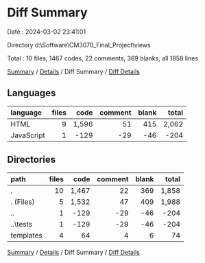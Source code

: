 # Diff Summary

Date : 2024-03-02 23:41:01

Directory d:\\Software\\CM3070_Final_Project\\views

Total : 10 files,  1467 codes, 22 comments, 369 blanks, all 1858 lines

[Summary](results.md) / [Details](details.md) / Diff Summary / [Diff Details](diff-details.md)

## Languages
| language | files | code | comment | blank | total |
| :--- | ---: | ---: | ---: | ---: | ---: |
| HTML | 9 | 1,596 | 51 | 415 | 2,062 |
| JavaScript | 1 | -129 | -29 | -46 | -204 |

## Directories
| path | files | code | comment | blank | total |
| :--- | ---: | ---: | ---: | ---: | ---: |
| . | 10 | 1,467 | 22 | 369 | 1,858 |
| . (Files) | 5 | 1,532 | 47 | 409 | 1,988 |
| .. | 1 | -129 | -29 | -46 | -204 |
| ..\\tests | 1 | -129 | -29 | -46 | -204 |
| templates | 4 | 64 | 4 | 6 | 74 |

[Summary](results.md) / [Details](details.md) / Diff Summary / [Diff Details](diff-details.md)